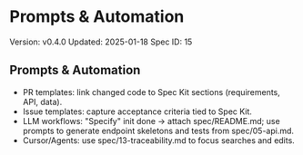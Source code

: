 # Prompts & Automation
Version: v0.4.0
Updated: 2025-01-18
Spec ID: 15

## Prompts & Automation

- PR templates: link changed code to Spec Kit sections (requirements, API, data).
- Issue templates: capture acceptance criteria tied to Spec Kit.
- LLM workflows: "Specify" init done → attach spec/README.md; use prompts to generate endpoint skeletons and tests from spec/05-api.md.
- Cursor/Agents: use spec/13-traceability.md to focus searches and edits.
